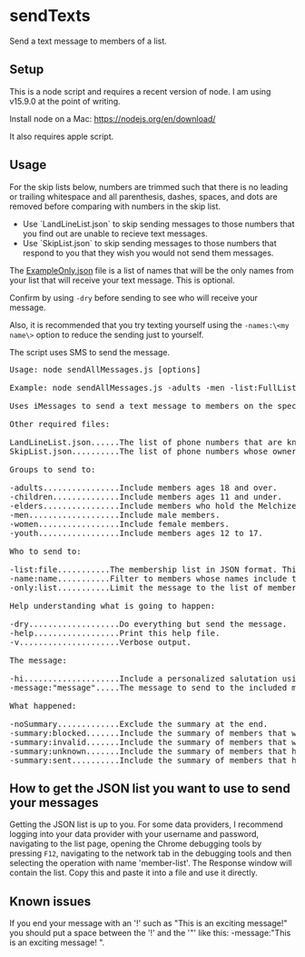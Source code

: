 # sendTexts
Send a text message to members of a list.

## Setup
This is a node script and requires a recent version of node.  I am using v15.9.0 at the point of writing.  

Install node on a Mac: https://nodejs.org/en/download/

It also requires apple script.

## Usage
For the skip lists below, numbers are trimmed such that there is no leading or trailing whitespace and all parenthesis, dashes, spaces, and dots are removed before comparing with numbers in the skip list.

<ul>
<li>Use `LandLineList.json` to skip sending messages to those numbers that you find out are unable to recieve text messages.  
<li>Use `SkipList.json` to skip sending messages to those numbers that respond to you that they wish you would not send them messages. 
</ul>

The [ExampleOnly.json](./ExampleOnly.json) file is a list of names that will be the only names from your list that will receive your text message.  This is optional.

Confirm by using `-dry` before sending to see who will receive your message.

Also, it is recommended that you try texting yourself using the `-names:\<my name\>` option to reduce the sending just to yourself.  

The script uses SMS to send the message.

<pre>
Usage: node sendAllMessages.js [options]

Example: node sendAllMessages.js -adults -men -list:FullList.json -hi -message:"hey, any update on your ministering?" -dry

Uses iMessages to send a text message to members on the specified list from your phone number.

Other required files:

LandLineList.json......The list of phone numbers that are known to be unable to recieve text messages.
SkipList.json..........The list of phone numbers whose owners have asked to not recieve any more messages.

Groups to send to:

-adults................Include members ages 18 and over.
-children..............Include members ages 11 and under.
-elders................Include members who hold the Melchizedek Priesthood.
-men...................Include male members.
-women.................Include female members.
-youth.................Include members ages 12 to 17.

Who to send to:

-list:file...........The membership list in JSON format. This is required.
-name:name...........Filter to members whose names include the given substring.
-only:list...........Limit the message to the list of members whose names appear in list.  Format is a JSON array of strings.  The entries must match the member's preferred name.

Help understanding what is going to happen:

-dry...................Do everything but send the message.
-help..................Print this help file.
-v.....................Verbose output.

The message:

-hi....................Include a personalized salutation using the member's first name, such as: "Hi Fred --".
-message:"message".....The message to send to the included members.  Be sure to put double quotes around a message that includes spaces.

What happened:

-noSummary.............Exclude the summary at the end.
-summary:blocked.......Include the summary of members that were excluded because their number is in ./SkipList.json
-summary:invalid.......Include the summary of members that were excluded because their number is in ./LandLineList.json
-summary:unknown.......Include the summary of members that had no valid phone number in the list.
-summary:sent..........Include the summary of members that had a message sent to them.
</pre>

## How to get the JSON list you want to use to send your messages

Getting the JSON list is up to you.  For some data providers, I recommend logging into your data provider with your username and password, navigating to the list page, opening the Chrome debugging tools by pressing `F12`, navigating to the network tab in the debugging tools and then selecting the operation with name 'member-list'.  The Response window will contain the list.  Copy this and paste it into a file and use it directly.

## Known issues

If you end your message with an '!' such as "This is an exciting message!" you should put a space between the '!' and the '"' like this: -message:"This is an exciting message! ".  

